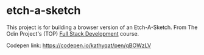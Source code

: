 # etch-a-sketch

This project is for building a browser version of an Etch-A-Sketch. From The Odin Project's (TOP) [Full Stack Development](https://www.theodinproject.com/courses/web-development-101/lessons/etch-a-sketch-project) course.

Codepen link: https://codepen.io/kathyqat/pen/qBOWzLV